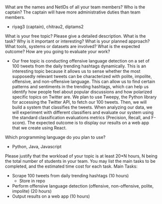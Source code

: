 What are the names and NetIDs of all your team members? Who is the captain? The captain will have more administrative duties than team members.
- riyag3 (captain), chitrau2, diptams2

What is your free topic? Please give a detailed description. What is the task? Why is it important or interesting? What is your planned approach? What tools, systems or datasets are involved? What is the expected outcome? How are you going to evaluate your work?
- Our free topic is conducting offensive language detection on a set of 100 tweets from the daily trending hashtags dynamically. This is an interesting topic because it allows us to sense whether the most supposedly relevant tweets can be characterized with polite, impolite, offensive, and non-offensive language. This can allow us to find certain patterns and sentiments in the trending hashtags, which can help us identify how people feel about popular discussions and how polarized specific topics on Twitter are. We plan to use Tweepy, the Python library for accessing the Twitter API, to fetch our 100 tweets. Then, we will build a system that classifies the tweets. When analyzing our data, we will experiment with different classifiers and evaluate our system using the standard classification evaluations metrics (Precision, Recall, and F-score). The expected outcome is to display our results on a web app that we create using React.

Which programming language do you plan to use?
- Python, Java, Javascript

Please justify that the workload of your topic is at least 20*N hours, N being the total number of students in your team. You may list the main tasks to be completed, and the estimated time cost for each task.
Main Tasks:
- Scrape 100 tweets from daily trending hashtags (10 hours)
  - Store in repo
- Perform offensive language detection (offensive, non-offensive, polite, impolite) (20 hours)
- Output results on a web app (10 hours)
